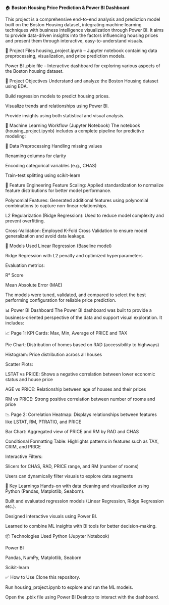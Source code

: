 🏠 **Boston Housing Price Prediction & Power BI Dashboard**

This project is a comprehensive end-to-end analysis and prediction model built on the Boston Housing dataset, integrating machine learning techniques with business intelligence visualization through Power BI. It aims to provide data-driven insights into the factors influencing housing prices and present them through interactive, easy-to-understand visuals.

📁 Project Files
housing_project.ipynb – Jupyter notebook containing data preprocessing, visualization, and price prediction models.

Power BI .pbix file – Interactive dashboard for exploring various aspects of the Boston housing dataset.

🚀 Project Objectives
Understand and analyze the Boston Housing dataset using EDA.

Build regression models to predict housing prices.

Visualize trends and relationships using Power BI.

Provide insights using both statistical and visual analysis.

🧠 Machine Learning Workflow (Jupyter Notebook)
The notebook (housing_project.ipynb) includes a complete pipeline for predictive modeling:

🔹 Data Preprocessing
Handling missing values

Renaming columns for clarity

Encoding categorical variables (e.g., CHAS)

Train-test splitting using scikit-learn

🔹 Feature Engineering
Feature Scaling: Applied standardization to normalize feature distributions for better model performance.

Polynomial Features: Generated additional features using polynomial combinations to capture non-linear relationships.

L2 Regularization (Ridge Regression): Used to reduce model complexity and prevent overfitting.

Cross-Validation: Employed K-Fold Cross Validation to ensure model generalization and avoid data leakage.

🔹 Models Used
Linear Regression (Baseline model)

Ridge Regression with L2 penalty and optimized hyperparameters

Evaluation metrics:

R² Score

Mean Absolute Error (MAE)

The models were tuned, validated, and compared to select the best performing configuration for reliable price prediction.

📊 Power BI Dashboard
The Power BI dashboard was built to provide a business-oriented perspective of the data and support visual exploration. It includes:

📈 Page 1:
KPI Cards: Max, Min, Average of PRICE and TAX

Pie Chart: Distribution of homes based on RAD (accessibility to highways)

Histogram: Price distribution across all houses

Scatter Plots:

LSTAT vs PRICE: Shows a negative correlation between lower economic status and house price

AGE vs PRICE: Relationship between age of houses and their prices

RM vs PRICE: Strong positive correlation between number of rooms and price

📉 Page 2:
Correlation Heatmap: Displays relationships between features like LSTAT, RM, PTRATIO, and PRICE

Bar Chart: Aggregated view of PRICE and RM by RAD and CHAS

Conditional Formatting Table: Highlights patterns in features such as TAX, CRIM, and PRICE

Interactive Filters:

Slicers for CHAS, RAD, PRICE range, and RM (number of rooms)

Users can dynamically filter visuals to explore data segments



📌 Key Learnings
Hands-on with data cleaning and visualization using Python (Pandas, Matplotlib, Seaborn).

Built and evaluated regression models (Linear Regression, Ridge Regression etc.).

Designed interactive visuals using Power BI.

Learned to combine ML insights with BI tools for better decision-making.

📦 Technologies Used
Python (Jupyter Notebook)

Power BI

Pandas, NumPy, Matplotlib, Seaborn

Scikit-learn

✅ How to Use
Clone this repository.

Run housing_project.ipynb to explore and run the ML models.

Open the .pbix file using Power BI Desktop to interact with the dashboard.

